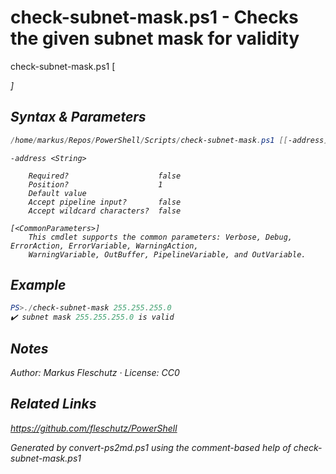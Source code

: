 # check-subnet-mask.ps1 - Checks the given subnet mask for validity

check-subnet-mask.ps1 [<address>]

## Syntax & Parameters
```powershell
/home/markus/Repos/PowerShell/Scripts/check-subnet-mask.ps1 [[-address] <String>] [<CommonParameters>]
```

```
-address <String>
    
    Required?                    false
    Position?                    1
    Default value                
    Accept pipeline input?       false
    Accept wildcard characters?  false
```

```
[<CommonParameters>]
    This cmdlet supports the common parameters: Verbose, Debug, ErrorAction, ErrorVariable, WarningAction, 
    WarningVariable, OutBuffer, PipelineVariable, and OutVariable.
```

## Example
```powershell
PS>./check-subnet-mask 255.255.255.0
✔️ subnet mask 255.255.255.0 is valid
```


## Notes
Author: Markus Fleschutz · License: CC0

## Related Links
https://github.com/fleschutz/PowerShell

*Generated by convert-ps2md.ps1 using the comment-based help of check-subnet-mask.ps1*
